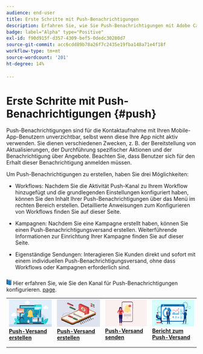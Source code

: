 ```yaml
---
audience: end-user
title: Erste Schritte mit Push-Benachrichtigungen
description: Erfahren Sie, wie Sie Push-Benachrichtigungen mit Adobe Campaign Web erstellen und senden
badge: label="Alpha" type="Positive"
exl-id: f90d915f-d357-4309-bef5-0dedc30280d7
source-git-commit: acc6cdd89b78a26f7c2435e19fba148a71e4f18f
workflow-type: tm+mt
source-wordcount: '201'
ht-degree: 14%

---
```


# Erste Schritte mit Push-Benachrichtigungen {#push}

Push-Benachrichtigungen sind für die Kontaktaufnahme mit Ihren Mobile-App-Benutzern unverzichtbar, selbst wenn diese Ihre App nicht aktiv verwenden. Sie dienen verschiedenen Zwecken, z. B. der Bereitstellung von Aktualisierungen, der Durchführung spezifischer Aktionen und der Benachrichtigung über Angebote. Beachten Sie, dass Benutzer sich für den Erhalt dieser Benachrichtigung anmelden müssen.

Um Push-Benachrichtigungen zu erstellen, haben Sie drei Möglichkeiten:

* Workflows: Nachdem Sie die Aktivität Push-Kanal zu Ihrem Workflow hinzugefügt und die grundlegenden Einstellungen konfiguriert haben, können Sie den Inhalt Ihrer Push-Benachrichtigungen über das Menü im rechten Bereich erstellen. Detaillierte Anweisungen zum Konfigurieren von Workflows finden Sie auf dieser Seite.

* Kampagnen: Nachdem Sie eine Kampagne erstellt haben, können Sie einen Push-Benachrichtigungsversand erstellen. Weiterführende Informationen zur Einrichtung Ihrer Kampagne finden Sie auf dieser Seite.

* Eigenständige Sendungen: Interagieren Sie Kunden direkt und sofort mit einem individuellen Push-Benachrichtigungsversand, ohne dass Workflows oder Kampagnen erforderlich sind.

![](../assets/do-not-localize/book.png) Hier erfahren Sie, wie Sie den Kanal für Push-Benachrichtigungen konfigurieren. [page](https://experienceleague.adobe.com/docs/campaign/campaign-v8/campaigns/send/push.html).

<table style="table-layout:fixed"><tr style="border: 0;">
<td>
<a href="create-push.md">
<img alt="Lead" src="assets/do-not-localize/push_create.jpeg">
</a>
<div><a href="create-push.md"><strong>Push-Versand erstellen</strong>
</div>
<p>
</td>
<td>
<a href="content-push.md">
<img alt="Gelegentlich" src="assets/do-not-localize/push_design.jpeg">
</a>
<div>
<a href="content-push.md"><strong>Push-Versand erstellen<strong></strong></a>
</div>
<p></td>
<td>
<a href="send-push.md">
<img alt="Validierung" src="assets/do-not-localize/push_send.jpeg">
</a>
<div>
<a href="send-push.md"><strong>Push-Versand senden</strong></a>
</div>
<p>
</td>
<td>
<a href="send-push.md">
<img alt="Validierung" src="assets/do-not-localize/push_report.jpeg">
</a>
<div>
<a href="send-push.md"><strong>Bericht zum Push-Versand</strong></a>
</div>
<p>
</td>
</tr></table>

